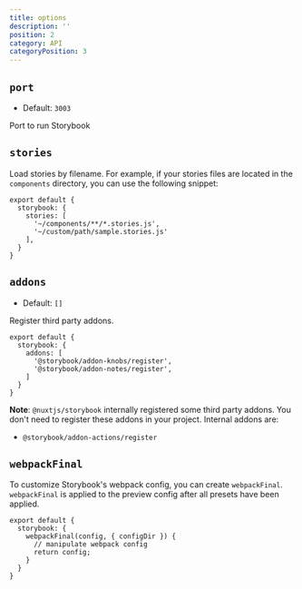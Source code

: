 ```yaml
---
title: options
description: ''
position: 2
category: API
categoryPosition: 3
---
```


## `port`

- Default: `3003`

Port to run Storybook


## `stories`

Load stories by filename. For example, if your stories files are located in the `components` directory, you can use the following snippet:
```js{}[nuxt.config.js]
export default {
  storybook: {
    stories: [
      '~/components/**/*.stories.js',
      '~/custom/path/sample.stories.js'
    ],
  }
}
```


## `addons`

- Default: `[]`

Register third party addons.  

```js{}[nuxt.config.js]
export default {
  storybook: {
    addons: [
      '@storybook/addon-knobs/register',
      '@storybook/addon-notes/register',
    ]
  }
}
```
**Note**: `@nuxtjs/storybook` internally registered some third party addons. You don't need to register these addons in your project. Internal addons are:
- `@storybook/addon-actions/register` 

## `webpackFinal`

To customize Storybook's webpack config, you can create `webpackFinal`. `webpackFinal` is applied to the preview config after all presets have been applied.

```js{}[nuxt.config.js]
export default {
  storybook: {
    webpackFinal(config, { configDir }) {
      // manipulate webpack config
      return config;
    }
  }
}
```
